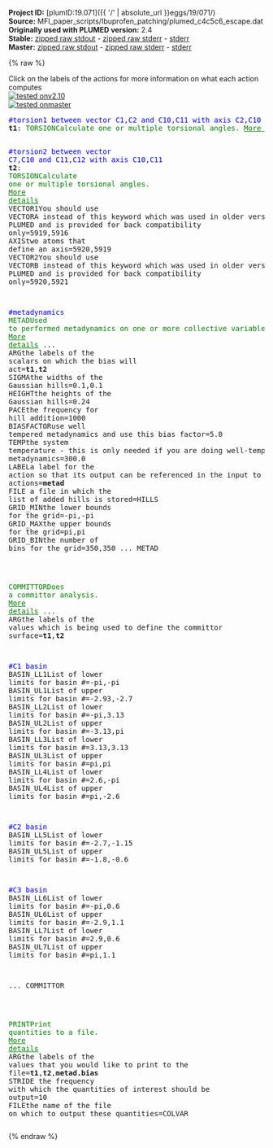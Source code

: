 **Project ID:** [plumID:19.071]({{ '/' | absolute_url }}eggs/19/071/)  
**Source:** MFI_paper_scripts/Ibuprofen_patching/plumed_c4c5c6_escape.dat  
**Originally used with PLUMED version:** 2.4  
**Stable:** [zipped raw stdout](plumed_c4c5c6_escape.dat.plumed.stdout.txt.zip) - [zipped raw stderr](plumed_c4c5c6_escape.dat.plumed.stderr.txt.zip) - [stderr](plumed_c4c5c6_escape.dat.plumed.stderr)  
**Master:** [zipped raw stdout](plumed_c4c5c6_escape.dat.plumed_master.stdout.txt.zip) - [zipped raw stderr](plumed_c4c5c6_escape.dat.plumed_master.stderr.txt.zip) - [stderr](plumed_c4c5c6_escape.dat.plumed_master.stderr)  

{% raw %}
<div class="plumedpreheader">
<div class="headerInfo" id="value_details_data/MFI_paper_scripts/Ibuprofen_patching/plumed_c4c5c6_escape.dat"> Click on the labels of the actions for more information on what each action computes </div>
<div class="containerBadge">
<div class="headerBadge"><a href="plumed_c4c5c6_escape.dat.plumed.stderr"><img src="https://img.shields.io/badge/v2.10-passing-green.svg" alt="tested onv2.10" /></a></div>
<div class="headerBadge"><a href="plumed_c4c5c6_escape.dat.plumed_master.stderr"><img src="https://img.shields.io/badge/master-passing-green.svg" alt="tested onmaster" /></a></div>
</div>
</div>
<pre class="plumedlisting">
<span style="color:blue" class="comment">#torsion1 between vector C1,C2 and C10,C11 with axis C2,C10</span>
<b name="data/MFI_paper_scripts/Ibuprofen_patching/plumed_c4c5c6_escape.datt1" onclick='showPath("data/MFI_paper_scripts/Ibuprofen_patching/plumed_c4c5c6_escape.dat","data/MFI_paper_scripts/Ibuprofen_patching/plumed_c4c5c6_escape.datt1","data/MFI_paper_scripts/Ibuprofen_patching/plumed_c4c5c6_escape.datt1","brown")'>t1</b>: <span class="plumedtooltip" style="color:green">TORSION<span class="right">Calculate one or multiple torsional angles. <a href="https://www.plumed.org/doc-master/user-doc/html/TORSION" style="color:green">More details</a><i></i></span></span> <span class="plumedtooltip">VECTOR1<span class="right">You should use VECTORA instead of this keyword which was used in older versions of PLUMED and is provided for back compatibility only<i></i></span></span>=5911,5910 <span class="plumedtooltip">AXIS<span class="right">two atoms that define an axis<i></i></span></span>=5919,5911 <span class="plumedtooltip">VECTOR2<span class="right">You should use VECTORB instead of this keyword which was used in older versions of PLUMED and is provided for back compatibility only<i></i></span></span>=5919,5920

<span style="color:blue" class="comment">#torsion2 between vector C7,C10 and C11,C12 with axis C10,C11</span>
<span style="display:none;" id="data/MFI_paper_scripts/Ibuprofen_patching/plumed_c4c5c6_escape.datt1">The TORSION action with label <b>t1</b> calculates the following quantities:<table  align="center" frame="void" width="95%" cellpadding="5%"><tr><td width="5%"><b> Quantity </b>  </td><td><b> Description </b> </td></tr><tr><td width="5%">t1.value</td><td>the TORSION involving these atoms</td></tr></table></span><b name="data/MFI_paper_scripts/Ibuprofen_patching/plumed_c4c5c6_escape.datt2" onclick='showPath("data/MFI_paper_scripts/Ibuprofen_patching/plumed_c4c5c6_escape.dat","data/MFI_paper_scripts/Ibuprofen_patching/plumed_c4c5c6_escape.datt2","data/MFI_paper_scripts/Ibuprofen_patching/plumed_c4c5c6_escape.datt2","brown")'>t2</b>: <span class="plumedtooltip" style="color:green">TORSION<span class="right">Calculate one or multiple torsional angles. <a href="https://www.plumed.org/doc-master/user-doc/html/TORSION" style="color:green">More details</a><i></i></span></span> <span class="plumedtooltip">VECTOR1<span class="right">You should use VECTORA instead of this keyword which was used in older versions of PLUMED and is provided for back compatibility only<i></i></span></span>=5919,5916 <span class="plumedtooltip">AXIS<span class="right">two atoms that define an axis<i></i></span></span>=5920,5919 <span class="plumedtooltip">VECTOR2<span class="right">You should use VECTORB instead of this keyword which was used in older versions of PLUMED and is provided for back compatibility only<i></i></span></span>=5920,5921

<span style="color:blue" class="comment">#metadynamics</span>
<span style="display:none;" id="data/MFI_paper_scripts/Ibuprofen_patching/plumed_c4c5c6_escape.datt2">The TORSION action with label <b>t2</b> calculates the following quantities:<table  align="center" frame="void" width="95%" cellpadding="5%"><tr><td width="5%"><b> Quantity </b>  </td><td><b> Description </b> </td></tr><tr><td width="5%">t2.value</td><td>the TORSION involving these atoms</td></tr></table></span><span class="plumedtooltip" style="color:green">METAD<span class="right">Used to performed metadynamics on one or more collective variables. <a href="https://www.plumed.org/doc-master/user-doc/html/METAD" style="color:green">More details</a><i></i></span></span> ...
<span class="plumedtooltip">ARG<span class="right">the labels of the scalars on which the bias will act<i></i></span></span>=<b name="data/MFI_paper_scripts/Ibuprofen_patching/plumed_c4c5c6_escape.datt1">t1</b>,<b name="data/MFI_paper_scripts/Ibuprofen_patching/plumed_c4c5c6_escape.datt2">t2</b>
<span class="plumedtooltip">SIGMA<span class="right">the widths of the Gaussian hills<i></i></span></span>=0.1,0.1
<span class="plumedtooltip">HEIGHT<span class="right">the heights of the Gaussian hills<i></i></span></span>=0.24
<span class="plumedtooltip">PACE<span class="right">the frequency for hill addition<i></i></span></span>=1000
<span class="plumedtooltip">BIASFACTOR<span class="right">use well tempered metadynamics and use this bias factor<i></i></span></span>=5.0
<span class="plumedtooltip">TEMP<span class="right">the system temperature - this is only needed if you are doing well-tempered metadynamics<i></i></span></span>=300.0
<span class="plumedtooltip">LABEL<span class="right">a label for the action so that its output can be referenced in the input to other actions<i></i></span></span>=<b name="data/MFI_paper_scripts/Ibuprofen_patching/plumed_c4c5c6_escape.datmetad" onclick='showPath("data/MFI_paper_scripts/Ibuprofen_patching/plumed_c4c5c6_escape.dat","data/MFI_paper_scripts/Ibuprofen_patching/plumed_c4c5c6_escape.datmetad","data/MFI_paper_scripts/Ibuprofen_patching/plumed_c4c5c6_escape.datmetad","brown")'>metad</b>
<span class="plumedtooltip">FILE<span class="right"> a file in which the list of added hills is stored<i></i></span></span>=HILLS
<span class="plumedtooltip">GRID_MIN<span class="right">the lower bounds for the grid<i></i></span></span>=-pi,-pi
<span class="plumedtooltip">GRID_MAX<span class="right">the upper bounds for the grid<i></i></span></span>=pi,pi
<span class="plumedtooltip">GRID_BIN<span class="right">the number of bins for the grid<i></i></span></span>=350,350
... METAD

<br/><span style="display:none;" id="data/MFI_paper_scripts/Ibuprofen_patching/plumed_c4c5c6_escape.datmetad">The METAD action with label <b>metad</b> calculates the following quantities:<table  align="center" frame="void" width="95%" cellpadding="5%"><tr><td width="5%"><b> Quantity </b>  </td><td><b> Description </b> </td></tr><tr><td width="5%">metad.bias</td><td>the instantaneous value of the bias potential</td></tr></table></span><span class="plumedtooltip" style="color:green">COMMITTOR<span class="right">Does a committor analysis. <a href="https://www.plumed.org/doc-master/user-doc/html/COMMITTOR" style="color:green">More details</a><i></i></span></span> ...
  <span class="plumedtooltip">ARG<span class="right">the labels of the values which is being used to define the committor surface<i></i></span></span>=<b name="data/MFI_paper_scripts/Ibuprofen_patching/plumed_c4c5c6_escape.datt1">t1</b>,<b name="data/MFI_paper_scripts/Ibuprofen_patching/plumed_c4c5c6_escape.datt2">t2</b>

<span style="color:blue" class="comment">#C1 basin</span>
  <span class="plumedtooltip">BASIN_LL1<span class="right">List of lower limits for basin #<i></i></span></span>=-pi,-pi
  <span class="plumedtooltip">BASIN_UL1<span class="right">List of upper limits for basin #<i></i></span></span>=-2.93,-2.7
  <span class="plumedtooltip">BASIN_LL2<span class="right">List of lower limits for basin #<i></i></span></span>=-pi,3.13
  <span class="plumedtooltip">BASIN_UL2<span class="right">List of upper limits for basin #<i></i></span></span>=-3.13,pi
  <span class="plumedtooltip">BASIN_LL3<span class="right">List of lower limits for basin #<i></i></span></span>=3.13,3.13
  <span class="plumedtooltip">BASIN_UL3<span class="right">List of upper limits for basin #<i></i></span></span>=pi,pi
  <span class="plumedtooltip">BASIN_LL4<span class="right">List of lower limits for basin #<i></i></span></span>=2.6,-pi
  <span class="plumedtooltip">BASIN_UL4<span class="right">List of upper limits for basin #<i></i></span></span>=pi,-2.6
  
<span style="color:blue" class="comment">#C2 basin</span>
  <span class="plumedtooltip">BASIN_LL5<span class="right">List of lower limits for basin #<i></i></span></span>=-2.7,-1.15
  <span class="plumedtooltip">BASIN_UL5<span class="right">List of upper limits for basin #<i></i></span></span>=-1.8,-0.6

<span style="color:blue" class="comment">#C3 basin</span>
   <span class="plumedtooltip">BASIN_LL6<span class="right">List of lower limits for basin #<i></i></span></span>=-pi,0.6
   <span class="plumedtooltip">BASIN_UL6<span class="right">List of upper limits for basin #<i></i></span></span>=-2.9,1.1
   <span class="plumedtooltip">BASIN_LL7<span class="right">List of lower limits for basin #<i></i></span></span>=2.9,0.6
   <span class="plumedtooltip">BASIN_UL7<span class="right">List of upper limits for basin #<i></i></span></span>=pi,1.1

... COMMITTOR

<br/><span style="display:none;" id="data/MFI_paper_scripts/Ibuprofen_patching/plumed_c4c5c6_escape.dat">The COMMITTOR action with label <b></b> calculates something</span><span class="plumedtooltip" style="color:green">PRINT<span class="right">Print quantities to a file. <a href="https://www.plumed.org/doc-master/user-doc/html/PRINT" style="color:green">More details</a><i></i></span></span> <span class="plumedtooltip">ARG<span class="right">the labels of the values that you would like to print to the file<i></i></span></span>=<b name="data/MFI_paper_scripts/Ibuprofen_patching/plumed_c4c5c6_escape.datt1">t1</b>,<b name="data/MFI_paper_scripts/Ibuprofen_patching/plumed_c4c5c6_escape.datt2">t2</b>,<b name="data/MFI_paper_scripts/Ibuprofen_patching/plumed_c4c5c6_escape.datmetad">metad.bias</b> <span class="plumedtooltip">STRIDE<span class="right"> the frequency with which the quantities of interest should be output<i></i></span></span>=10 <span class="plumedtooltip">FILE<span class="right">the name of the file on which to output these quantities<i></i></span></span>=COLVAR
</pre>
{% endraw %}
